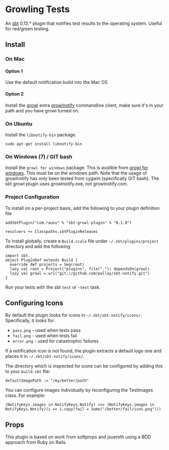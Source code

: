 # Growling Tests

An [sbt](https://github.com/harrah/xsbt#readme) 0.13.* plugin that notifies test results to the operating system. Useful for red/green testing.

## Install

### On Mac

#### Option 1
Use the default notification build into the Mac OS

#### Option 2
Install the [growl](http://growl.info/) extra [growlnotify](http://growl.info/extras.php#growlnotify) commandline client, make sure it's in your path and you have growl turned on.

### On Ubuntu

Install the `libnotify-bin` package.

    sudo apt-get install libnotify-bin

### On Windows (7) / GIT bash

Install the `growl for windows` package. This is availble from [growl for windows](http://www.growlforwindows.com/gfw/help/growlnotify.aspx). This must be on the windows path. Note that the usage of growlnotify has only been tested from cygwin (specifically GIT bash). The sbt growl plugin uses growlnotify.exe, not growlnotify.com.

### Project Configuration

To install on a per-project basis, add the following to your plugin definition file

    addSbtPlugin("com.raunu" % "sbt-growl-plugin" % "0.1.0")

    resolvers += Classpaths.sbtPluginReleases

To install globally, create a `Build.scala` file under `~/.sbt/plugins/project` directory and add the following

    import sbt._
    object PluginDef extends Build {
      override def projects = Seq(root)
      lazy val root = Project("plugins", file(".")) dependsOn(growl)
      lazy val growl = uri("git://github.com/pallay/sbt-notify.git")
    }

Run your tests with the sbt `test` or `~test` task.

## Configuring Icons

By default the plugin looks for icons in `~/.sbt/sbt-notify/icons/`. Specifically, it looks for:

* `pass.png` - used when tests pass
* `fail.png` - used when tests fail
* `error.png` - used for catastrophic failures

If a notification icon is not found, the plugin extracts a default logo one and places it in `~/.sbt/sbt-notify/icons/`.

The directory which is inspected for icons can be configured by adding this to your `build.sbt` file:

    defaultImagePath := "/my/better/path"

You can configure images individually by reconfiguring the TestImages class. For example:

    (NotifyKeys.images in NotifyKeys.Notify) <<= (NotifyKeys.images in NotifyKeys.Notify)(i => i.copy(fail = Some("/better/fail/icon.png")))


## Props

This plugin is based on work from softprops and jsuereth using a BDD approach from Ruby on Rails.